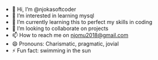 - 👋 Hi, I’m @njokasoftcoder
- 👀 I’m interested in learning mysql
- 🌱 I’m currently learning this to perfect my skills in coding
- 💞️ I’m looking to collaborate on projects 
- 📫 How to reach me on njomu2018@gmail.com
- 😄 Pronouns: Charismatic, pragmatic, jovial
- ⚡ Fun fact: swimming in the sun

<!---
njokasoftcoder/njokasoftcoder is a ✨ special ✨ repository because its `README.md` (this file) appears on your GitHub profile.
You can click the Preview link to take a look at your changes.
--->
